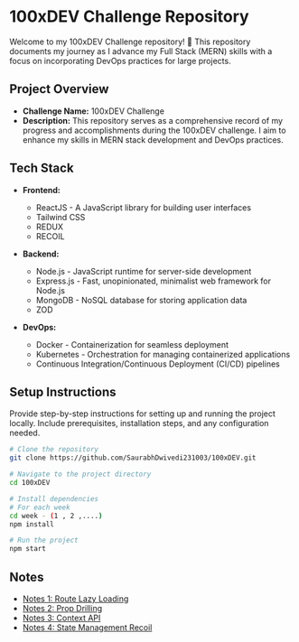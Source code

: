 # 100xDEV Challenge Repository

Welcome to my 100xDEV Challenge repository! 🚀 This repository documents my journey as I advance my Full Stack (MERN) skills with a focus on incorporating DevOps practices for large projects.

## Project Overview

- **Challenge Name:** 100xDEV Challenge
- **Description:** This repository serves as a comprehensive record of my progress and accomplishments during the 100xDEV challenge. I aim to enhance my skills in MERN stack development and DevOps practices.

## Tech Stack

- **Frontend:**
  - ReactJS - A JavaScript library for building user interfaces
  - Tailwind CSS
  - REDUX
  - RECOIL

- **Backend:**
  - Node.js - JavaScript runtime for server-side development
  - Express.js - Fast, unopinionated, minimalist web framework for Node.js
  - MongoDB - NoSQL database for storing application data
  - ZOD

- **DevOps:**
  - Docker - Containerization for seamless deployment
  - Kubernetes - Orchestration for managing containerized applications
  - Continuous Integration/Continuous Deployment (CI/CD) pipelines

## Setup Instructions

Provide step-by-step instructions for setting up and running the project locally. Include prerequisites, installation steps, and any configuration needed.

```bash
# Clone the repository
git clone https://github.com/SaurabhDwivedi231003/100xDEV.git

# Navigate to the project directory
cd 100xDEV

# Install dependencies
# For each week
cd week - (1 , 2 ,....)
npm install

# Run the project
npm start
```
## Notes

- [Notes 1: Route Lazy Loading](https://github.com/SaurabhDwivedi231003/MERN-with-me-100xDEV-/blob/master/week-7/1-Notes-ROUTE-LAZY-Loading.md)
- [Notes 2: Prop Drilling](https://github.com/SaurabhDwivedi231003/MERN-with-me-100xDEV-/blob/master/week-7/2-Note-PROP-DRILLING.md)
- [Notes 3: Context API](https://github.com/SaurabhDwivedi231003/MERN-with-me-100xDEV-/blob/master/week-7/3-Notes-CONTEXT-API.md)
- [Notes 4: State Management Recoil](https://github.com/SaurabhDwivedi231003/MERN-with-me-100xDEV-/blob/master/week-7/4-Notes-State-Management-RECOIL.md)
